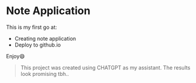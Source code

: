 # Note Application

This is my first go at:

- Creating note application
- Deploy to github.io

Enjoy😄

> This project was created using CHATGPT as my assistant. The results look promising tbh..
